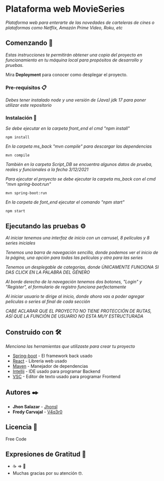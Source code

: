 # Plataforma web MovieSeries

_Plataforma web para enterarte de las novedades de carteleras de cines o plataformas como Netflix, Amazón Prime Video, Roku, etc_

## Comenzando 🚀

_Estas instrucciones te permitirán obtener una copia del proyecto en funcionamiento en tu máquina local para propósitos de desarrollo y pruebas._

Mira **Deployment** para conocer como desplegar el proyecto.


### Pre-requisitos 📋

_Debes tener instalado node y una versión de (Java) jdk 17 para poner utilizar este repositorio_


### Instalación 🔧

_Se debe ejecutar en la carpeta front_end el cmd "npm install"_ 

```
npm install
```

_En la carpeta ms_back "mvn compile" para descargar las dependencias_

```
mvn compile
```
_También en la carpeta Script_DB se encuentra algunos datos de prueba, reales y funcionales a la fecha 3/12/2021_


_Para ejecutar el proyecto se debe ejecutar la carpeta ms_back con el cmd "mvn spring-boot:run"_

```
mvn spring-boot:run
```

_En la carpeta de font_end ejecutar el comando "npm start"_

```
npm start
```


## Ejecutando las pruebas ⚙️

_Al iniciar tenemos una interfaz de inicio con un carrusel, 8 películas y 8 series iniciales_

_Tenemos una barra de navegación sencilla, donde podemos ver el inicio de la página, una opción para todas las películas y otra para las series_

_Tenemos un desplegable de categorías, donde ÚNICAMENTE FUNCIONA SI DAS CLICK EN LA PALABRA DEL GÉNERO_

_Al borde derecho de la navegación tenemos dos botones, "Login" y "Register", el formulario de registro funciona perfectamente_

_Al iniciar usuario te dirige al inicio, donde ahora vas a poder agregar películas o series al final de cada sección_

_CABE ACLARAR QUE EL PROYECTO NO TIENE PROTECCIÓN DE RUTAS, ASÍ QUE LA FUNCIÓN DE USUARIO NO ESTA MUY ESTRUCTURADA_


## Construido con 🛠️

_Menciona las herramientas que utilizaste para crear tu proyecto_

* [Spring-boot](https://spring.io/projects/spring-boot) - El framework back usado
* [React](https://es.reactjs.org/) - Libreria web usado
* [Maven](https://maven.apache.org/) - Manejador de dependencias
* [Intellij](https://www.jetbrains.com/es-es/idea/) - IDE usado para programar Backend
* [VSC](https://code.visualstudio.com/) - Editor de texto usado para programar Frontend

## Autores ✒️

* **Jhon Salazar** - [Jhonsl](https://github.com/jhonsl)
* **Fredy Carvajal** - [V4q3r0](https://github.com/V4q3r0)

## Licencia 📄

Free Code

## Expresiones de Gratitud 🎁

* ☕ => 🍺  
* Muchas gracias por su atención 🤓.
